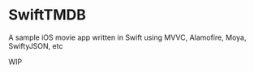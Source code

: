 # SwiftTMDB
A sample iOS movie app written in Swift using MVVC,  Alamofire, Moya, SwiftyJSON, etc

WIP
